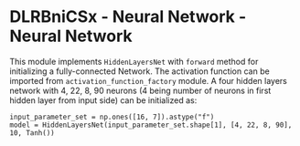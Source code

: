 # DLRBniCSx - Neural Network - Neural Network

This module implements ```HiddenLayersNet``` with ```forward``` method for initializing a fully-connected Network. The activation function can be imported from ```activation_function_factory``` module. A four hidden layers network with 4, 22, 8, 90 neurons (4 being number of neurons in first hidden layer from input side) can be initialized as:

```
input_parameter_set = np.ones([16, 7]).astype("f")
model = HiddenLayersNet(input_parameter_set.shape[1], [4, 22, 8, 90], 10, Tanh())
```
